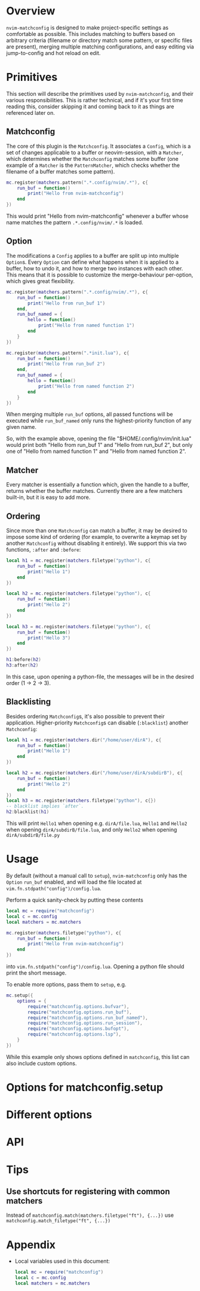# Overview
`nvim-matchconfig` is designed to make project-specific settings as comfortable
as possible. This includes matching to buffers based on arbitrary criteria
(filename or directory match some pattern, or specific files are present),
merging multiple matching configurations, and easy editing via jump-to-config
and hot reload on edit.

# Primitives
This section will describe the primitives used by `nvim-matchconfig`, and their
various responsibilities. This is rather technical, and if it's your first time
reading this, consider skipping it and coming back to it as things are
referenced later on.

## Matchconfig
The core of this plugin is the `Matchconfig`. It associates a `Config`, which
is a set of changes applicable to a buffer or neovim-session, with a `Matcher`,
which determines whether the `Matchconfig` matches some buffer (one example of a
`Matcher` is the `PatternMatcher`, which checks whether the filename of a buffer
matches some pattern).

```lua
mc.register(matchers.pattern(".*.config/nvim/.*"), c{
    run_buf = function()
        print("Hello from nvim-matchconfig")
    end
})
```
This would print "Hello from nvim-matchconfig" whenever a buffer whose name
matches the pattern `.*.config/nvim/.*` is loaded.

## Option
The modifications a `Config` applies to a buffer are split up into multiple
`Option`s. Every `Option` can define what happens when it is applied to a
buffer, how to undo it, and how to merge two instances with each other. This
means that it is possible to customize the merge-behaviour per-option, which
gives great flexibility.

```lua
mc.register(matchers.pattern(".*.config/nvim/.*"), c{
    run_buf = function()
        print("Hello from run_buf 1")
    end,
    run_buf_named = {
        hello = function()
            print("Hello from named function 1")
        end
    }
})

mc.register(matchers.pattern(".*init.lua"), c{
    run_buf = function()
        print("Hello from run_buf 2")
    end,
    run_buf_named = {
        hello = function()
            print("Hello from named function 2")
        end
    }
})
```
When merging multiple `run_buf` options, all passed functions will be executed
while `run_buf_named` only runs the highest-priority function of any given name.

So, with the example above, opening the file "$HOME/.config/nvim/init.lua" would
print both "Hello from run_buf 1" and "Hello from run_buf 2", but only one of
"Hello from named function 1" and "Hello from named function 2".


## Matcher
Every matcher is essentially a function which, given the handle to a buffer,
returns whether the buffer matches. Currently there are a few matchers built-in,
but it is easy to add more.


## Ordering

Since more than one `Matchconfig` can match a buffer, it may be desired to
impose some kind of ordering (for example, to overwrite a keymap set by another
`Matchconfig` without disabling it entirely). We support this via two functions,
`:after` and `:before`:
```lua
local h1 = mc.register(matchers.filetype("python"), c{
    run_buf = function()
        print("Hello 1")
    end
})

local h2 = mc.register(matchers.filetype("python"), c{
    run_buf = function()
        print("Hello 2")
    end
})

local h3 = mc.register(matchers.filetype("python"), c{
    run_buf = function()
        print("Hello 3")
    end
})

h1:before(h2)
h3:after(h2)
```
In this case, upon opening a python-file, the messages will be in the desired
order (1 -> 2 -> 3).  


## Blacklisting

Besides ordering `Matchconfig`s, it's also possible to prevent their
application. Higher-priority `Matchconfig`s can disable (`:blacklist`) another
`Matchconfig`:
```lua
local h1 = mc.register(matchers.dir("/home/user/dirA"), c{
    run_buf = function()
        print("Hello 1")
    end
})

local h2 = mc.register(matchers.dir("/home/user/dirA/subdirB"), c{
    run_buf = function()
        print("Hello 2")
    end
})
local h3 = mc.register(matchers.filetype("python"), c{})
-- blacklist implies `after`.
h2:blacklist(h1)
```
This will print `Hello1` when opening e.g. `dirA/file.lua`, `Hello1` and `Hello2`
when opening `dirA/subdirB/file.lua`, and only `Hello2` when opening
`dirA/subdirB/file.py`


# Usage

By default (without a manual call to `setup`), `nvim-matchconfig` only has the
`Option` `run_buf` enabled, and will load the file located at
`vim.fn.stdpath("config")/config.lua`.

Perform a quick sanity-check by putting these contents

```lua
local mc = require("matchconfig")
local c = mc.config
local matchers = mc.matchers

mc.register(matchers.filetype("python"), c{
	run_buf = function()
		print("Hello from nvim-matchconfig")
	end
})
```
into `vim.fn.stdpath("config")/config.lua`. Opening a python file should print
the short message.

To enable more options, pass them to `setup`, e.g.
```lua
mc.setup({
	options = {
		require("matchconfig.options.bufvar"),
		require("matchconfig.options.run_buf"),
		require("matchconfig.options.run_buf_named"),
		require("matchconfig.options.run_session"),
		require("matchconfig.options.bufopt"),
		require("matchconfig.options.lsp"),
	}
})
```
While this example only shows options defined in `matchconfig`, this list can
also include custom options.

# Options for matchconfig.setup

# Different options

# API

# Tips
## Use shortcuts for registering with common matchers
Instead of `matchconfig.match(matchers.filetype("ft"), {...})` use
`matchconfig.match_filetype("ft", {...})`

# Appendix

* Local variables used in this document:
  ```lua
  local mc = require("matchconfig")
  local c = mc.config
  local matchers = mc.matchers
  ```
